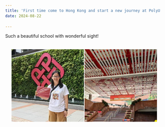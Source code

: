 ```yaml
---
title: 'First time come to Hong Kong and start a new journey at PolyU :sunglasses:'
date: 2024-08-22

---
```


Such a beautiful school with wonderful sight!

<div style="display: grid; grid-template-columns: 1fr 1fr; gap: 2px; max-width: 1000px; margin: 0 auto; padding: 20px;">
    <div style="position: relative; width: 100%; padding-bottom: 100%; overflow: hidden;">
        <img src="/images/post/2/1.jpg" alt="Graduation photo 1" style="position: absolute; width: 100%; height: 100%; object-fit: cover;">
    </div>
    <div style="position: relative; width: 100%; padding-bottom: 100%; overflow: hidden;">
        <img src="/images/post/2/2.jpg" alt="Graduation photo 2" style="position: absolute; width: 100%; height: 100%; object-fit: cover;">
    </div>
</div>